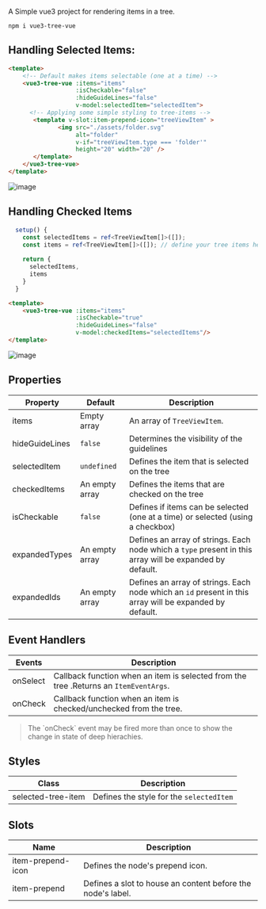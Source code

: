 A Simple vue3 project for rendering items in a tree.

`npm i vue3-tree-vue`
## Handling Selected Items:

```html
<template>    
    <!-- Default makes items selectable (one at a time) -->
    <vue3-tree-vue :items="items" 
                   :isCheckable="false"
                   :hideGuideLines="false"
                   v-model:selectedItem="selectedItem">
      <!-- Applying some simple styling to tree-items -->
       <template v-slot:item-prepend-icon="treeViewItem" >
              <img src="./assets/folder.svg"
                   alt="folder"
                   v-if="treeViewItem.type === 'folder'"
                   height="20" width="20" />
       </template>
    </vue3-tree-vue>
</template>
```

![image](https://user-images.githubusercontent.com/39003759/144714401-f0c005d0-80e9-4288-aa7a-80b035145e77.png)

## Handling Checked Items

```ts
  setup() {
    const selectedItems = ref<TreeViewItem[]>([]);
    const items = ref<TreeViewItem[]>([]); // define your tree items here.
    
    return {
      selectedItems,
      items
    }
  }
```
```html
<template>
    <vue3-tree-vue :items="items" 
                   :isCheckable="true"
                   :hideGuideLines="false"
                   v-model:checkedItems="selectedItems"/>
</template>
```


![image](https://user-images.githubusercontent.com/39003759/144714480-b29d8483-6cbf-45ac-9a43-a0e5c7b5e138.png)


## Properties

| Property      | Default | Description |
| ----------- | ----------- |-------------
| items | Empty array      | An array of `TreeViewItem`.       |
| hideGuideLines | `false` | Determines the visibility of the guidelines
| selectedItem | `undefined`   | Defines the item that is selected on the tree
| checkedItems | An empty array | Defines the items that are checked on the tree
| isCheckable | `false` | Defines if items can be selected (one at a time) or selected (using a checkbox)
| expandedTypes | An empty array | Defines an array of strings. Each node which a `type` present in this array will be expanded by default.
| expandedIds | An empty array | Defines an array of strings. Each node which an `id` present in this array will be expanded by default.

## Event Handlers
| Events      | Description |
| ----------- | -------------
| onSelect    | Callback function when an item is selected from the tree .Returns an `ItemEventArgs`.
| onCheck     | Callback function when an item is checked/unchecked from the tree. 

<blockquote> The `onCheck` event may be fired more than once to show the change in state of deep hierachies. </blockquote>

## Styles

| Class | Description |
| ----------- |-------------
| selected-tree-item | Defines the style for the `selectedItem`

## Slots
| Name | Description |
| ----------- |-------------
| item-prepend-icon | Defines the node's prepend icon.
| item-prepend | Defines a slot to house an content before the node's label. 